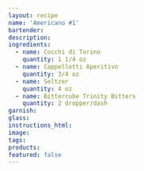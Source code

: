 ```yaml
---
layout: recipe
name: 'Americano #1'
bartender:
description:
ingredients:
  - name: Cocchi di Torino
    quantity: 1 1/4 oz
  - name: Cappelletti Aperitivo
    quantity: 3/4 oz
  - name: Seltzer
    quantity: 4 oz
  - name: Bittercube Trinity Bitters
    quantity: 2 dropper/dash
garnish:
glass:
instructions_html:
image:
tags:
products:
featured: false
---
```



